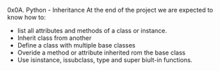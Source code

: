 0x0A. Python - Inheritance
At the end of the project we are expected to know how to:
* list all attributes and methods of a class or instance.
* Inherit class from another
* Define a class with multiple base classes
* Overide a method or attribute inherited rom the base class
* Use isinstance, issubclass, type and super biult-in functions.
